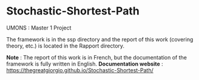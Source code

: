 # Stochastic-Shortest-Path
UMONS : Master 1 Project

The framework is in the ssp directory and the report of this work (covering theory, etc.) is located in the Rapport directory.

**Note** : The report of this work is in French, but the documentation of the framework is fully written in English.
**Documentation website** : https://thegreatgiorgio.github.io/Stochastic-Shortest-Path/
